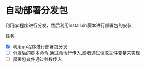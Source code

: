 # 自动部署分发包
利用go程序进行分发，然后利用install.sh脚本进行部署包的安装

任务
- [x] 利用go程序进行部署包分发
- [ ] 分发后的脚本命令,通过命令行传入,或者通过读取文件变量来实现
- [ ] 部署包文件通过参数传入
